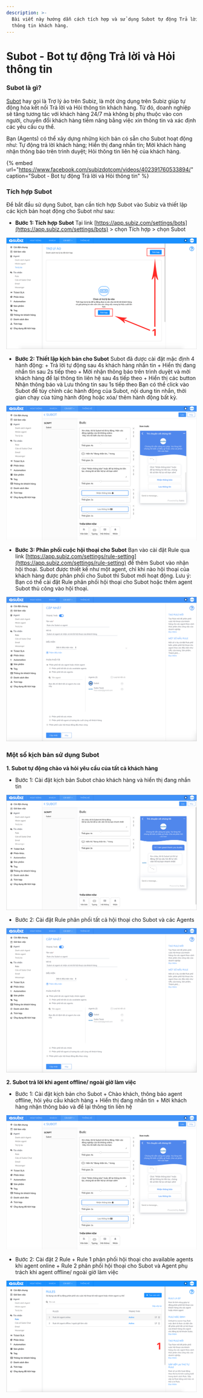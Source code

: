 ```yaml
---
description: >-
  Bài viết này hướng dẫn cách tích hợp và sử dụng Subot tự động Trả lời và Hỏi
  thông tin khách hàng.
---
```


# Subot - Bot tự động Trả lời và Hỏi thông tin

### Subot là gì?

[Subot](https://app.subiz.com/settings/bots) hay gọi là Trợ lý ảo trên Subiz, là một ứng dụng trên Subiz giúp tự động hóa kết nối Trả lời và Hỏi thông tin khách hàng. Từ đó, doanh nghiệp sẽ tăng tương tác với khách hàng 24/7 mà không bị phụ thuộc vào con người, chuyển đổi khách hàng tiềm năng bằng việc xin thông tin và xác định các yêu cầu cụ thể.

Bạn \(Agents\) có thể xây dựng những kịch bản có sẵn cho Subot hoạt động như: Tự động trả lời khách hàng; Hiển thị đang nhắn tin; Mời khách hàng nhận thông báo trên trình duyệt; Hỏi thông tin liên hệ của khách hàng.

{% embed url="https://www.facebook.com/subizdotcom/videos/402391760533894/" caption="Subot - Bot tự động Trả lời và Hỏi thông tin" %}

### Tích hợp Subot

Để bắt đầu sử dụng Subot, bạn cần tích hợp Subot vào Subiz và thiết lập các kịch bản hoạt động cho Subot như sau:

* **Bước 1: Tích hợp Subot**  Tại link [https://app.subiz.com/settings/bots](https://app.subiz.com/settings/bots) &gt; chọn Tích hợp &gt; chọn Subot

![T&#xED;ch h&#x1EE3;p Subot](../../.gitbook/assets/bot.gif)

* **Bước 2: Thiết lập kịch bản cho Subot** Subot đã được cài đặt mặc định 4 hành động: + Trả lời tự động sau 4s khách hàng nhắn tin + Hiển thị đang nhắn tin sau 2s tiếp theo + Mời nhận thông báo trên trình duyệt và mời khách hàng để lại thông tin liên hệ sau 4s tiếp theo + Hiển thị các button Nhận thông báo và Lưu thông tin sau 1s tiếp theo  Bạn có thể click vào Subot để tùy chỉnh các hành động của Subot, nội dung tin nhắn, thời gian chạy của từng hành động hoặc xóa/ thêm hành động bất kỳ.

![K&#x1ECB;ch b&#x1EA3;n Subiz khi agent offline](../../.gitbook/assets/screen-shot-2019-02-11-at-2.14.46-pm.png)

* **Bước 3: Phân phối cuộc hội thoại cho Subot** Bạn vào cài đặt Rule qua link [https://app.subiz.com/settings/rule-setting](https://app.subiz.com/settings/rule-setting) để thêm Subot vào nhận hội thoại. Subot được thiết kế như một agent, chỉ khi nào hội thoại của khách hàng được phân phối cho Subot thì Subot mới hoạt động. Lưu ý: Bạn có thể cài đặt Rule phân phối hội thoại cho Subot hoặc thêm agent Subot thủ công vào hội thoại.

![Rule h&#x1ED9;i tho&#x1EA1;i cho Subot v&#xE0; agent](../../.gitbook/assets/screen-shot-2019-02-11-at-2.39.23-pm%20%281%29.png)

### Một số kịch bản sử dụng Subot

**1. Subot tự động chào và hỏi yêu cầu của tất cả khách hàng**

* Bước 1: Cài đặt kịch bản Subot chào khách hàng và hiển thị đang nhắn tin

![Subot ch&#xE0;o kh&#xE1;ch h&#xE0;ng v&#xE0; h&#x1ECF;i y&#xEA;u c&#x1EA7;u](../../.gitbook/assets/screen-shot-2019-02-11-at-2.38.05-pm.png)

* Bước 2: Cài đặt Rule phân phối tất cả hội thoại cho Subot và các Agents

![Rule h&#x1ED9;i tho&#x1EA1;i cho Subot v&#xE0; agent](../../.gitbook/assets/screen-shot-2019-02-11-at-2.39.23-pm.png)

**2. Subot trả lời khi agent offline/ ngoài giờ làm việc**

* Bước 1: Cài đặt kịch bản cho Subot + Chào khách, thông báo agent offline, hỏi yêu cầu khách hàng + Hiển thị đang nhắn tin + Mời khách hàng nhận thông báo và để lại thông tin liên hệ

![K&#x1ECB;ch b&#x1EA3;n Subot khi agent offline](../../.gitbook/assets/screen-shot-2019-02-11-at-2.14.46-pm.png)

* Bước 2: Cài đặt 2 Rule + Rule 1 phân phối hội thoại cho available agents khi agent online + Rule 2 phân phối hội thoại cho Subot và Agent phụ trách khi agent offline/ ngoài giờ làm việc

![C&#xE0;i &#x111;&#x1EB7;t Rule khi agent online v&#xE0; offline](../../.gitbook/assets/rule.gif)



